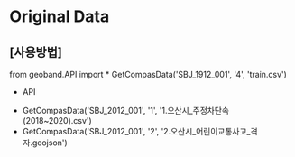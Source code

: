 # Original Data

## [사용방법]
from geoband.API import *
GetCompasData('SBJ_1912_001', '4', 'train.csv')

* API
- GetCompasData('SBJ_2012_001', '1', '1.오산시_주정차단속(2018~2020).csv')
- GetCompasData('SBJ_2012_001', '2', '2.오산시_어린이교통사고_격자.geojson')